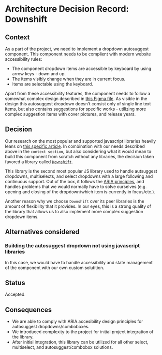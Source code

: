 # Architecture Decision Record: Downshift

## Context

As a part of the project, we need to implement a dropdown autosuggest component.
This component needs to be complient with modern website accessibility rules:

- The component dropdown items are accessible by keyboard by using arrow keys -
down and up.
- The items visibly change when they are in current focus.
- Items are selectable using the keyboard.

Apart from these accessibility features, the component needs to follow a somewhat
complex design described in
[this Figma file](https://www.figma.com/file/ETOZIfmgGS1HUfio57SOh7/S%C3%B8gning?node-id=4709%3A24976).
As visible in the design this autosuggest dropdown doesn't consist only of single
line text items, but also contains suggestions for specific works - utilizing
more complex suggestion items with cover pictures, and release years.

## Decision

Our research on the most popular and supported javascript libraries heavily leans
on [this specific article](https://retool.com/blog/react-autocomplete-libraries/).
In combination with our needs described above in the `context section`, but also
considering  what it would mean to build this component from scratch without any
libraries, the decision taken favored a library called
[`Downshift`](https://www.downshift-js).

This library is the second most popular JS library used to handle autsuggest
dropdowns, multiselects, and select dropdowns with a large following and
continuous support. Out of the box, it follows the
[ARIA principles](https://www.w3.org/WAI/ARIA/apg/patterns/combobox/), and
handles problems that we would normally have to solve ourselves (e.g. opening and
closing of the dropdown/which item is currently in focus/etc.).

Another reason why we choose `Downshift` over its peer libraries is the amount of
flexibility that it provides. In our eyes, this is a strong quality of the library
that allows us to also implement more complex suggestion dropdown items.

## Alternatives considered

### Building the autosuggest dropdown not using javascript libraries

In this case, we would have to handle accessibility and state management of the
component with our own custom solutition.

## Status

Accepted.

## Consequences

- We are able to comply with ARIA accesibility design principles for autosuggest
dropdowns/comboboxes.
- We introduced complexity to the project for initial project integration of the
library.
- After initial integration, this library can be utilized for all other select,
multiselect, and autosuggest/combobox solutions.
